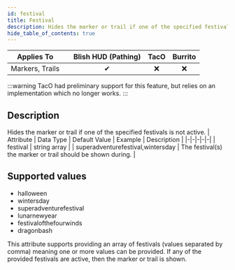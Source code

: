 ```yaml
---
id: festival
title: Festival
description: Hides the marker or trail if one of the specified festivals is not active.
hide_table_of_contents: true
---
```

| Applies To | | Blish HUD (Pathing) | TacO | Burrito |
|-|-|-|-|-|
| <center>Markers, Trails</center> | | <center>✔</center> | <center>❌</center> | <center>❌</center> |


:::warning 
TacO had preliminary support for this feature, but relies on an implementation which no longer works.
:::

## Description
Hides the marker or trail if one of the specified festivals is not active.
| Attribute | Data Type | Default Value | Example | Description |
|-|-|-|-|-|
| festival | string array |  | superadventurefestival,wintersday | The festival(s) the marker or trail should be shown during. | 
## Supported values

- halloween
- wintersday
- superadventurefestival
- lunarnewyear
- festivalofthefourwinds
- dragonbash

This attribute supports providing an array of festivals (values separated by comma) meaning one or more values can be provided.  If any of the provided festivals are active, then the marker or trail is shown.

